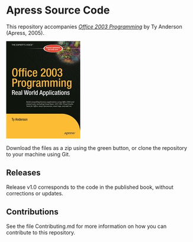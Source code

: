# Apress Source Code

This repository accompanies [*Office 2003 Programming*](http://www.apress.com/9781590591390) by Ty Anderson (Apress, 2005).

![Cover image](9781590591390.jpg)

Download the files as a zip using the green button, or clone the repository to your machine using Git.

## Releases

Release v1.0 corresponds to the code in the published book, without corrections or updates.

## Contributions

See the file Contributing.md for more information on how you can contribute to this repository.

